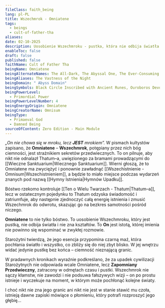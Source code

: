 ```yaml
---
fileClass: faith_being
lang: pl-PL
title: Wszechmrok - Omniatene
tags:
  - beings
  - cult-of-father-tha
aliases: 
date: 02-10-2025
description: Uosobienie Wszechmroku - pustka, która nie odbija światła.
enableToc: false
draft: false
published: false
faithName: Cult of Father Tha
beingName: Omniatene
beingAlternateNames: The All-Dark, The Abyssal One, The Ever-Consuming Void, The Veil of Oblivion, The Eternal Eclipse
beingAliases: The Vastness of the Night
beingDomain: " Abyss Domain"
beingSymbols: Black Circle Inscribed with Ancient Runes, Ouroboros Devouring Itself, But Hollow Within, Eye Without a Pupil, Star with Broken Arms, Spiral Descending into the Void, Flaming Torch with Dark Fire
beingPowerLevel:
  - Primordial Power
beingPowerLevelNumber: 4
beingEnergyOrigin: Omniatene
beingCreatorName: Omnisum
beingType:
  - Primaeval God
  - Damned Being
sourceOfContent: Zero Edition - Main Module
---
```

*„On nie chowa się w mroku, lecz **JEST** mrokiem”.*
W pismach kultystów zapisano, że **Omniatene** – **Wszechmrok**, potępiany przez nich bóg ciemności, jest strażnikiem sekretów przedwiecznych. To on pilnuje, aby nikt nie odnalazł Thatum–a, uwięzionego za bramami prowadzącymi do [[Wieczne Sanktuarium|Wiecznego Sanktuarium]]. Wierni głoszą, że to Omniatene ma zwyciężyć i ponownie zawładnąć [[Wszechistnienie - Omnisum|Wszechistnieniem]], a będzie to miało miejsce podczas wydarzeń znanych pod nazwą [[Hymny Istnienia|Hymnów Upadku]].

Bóstwo rzekomo kontroluje [[Ten o Wielu Twarzach - Thatum|Thatum–a]], lecz w ostatecznym pojedynku to Thatum odzyska świadomość i zatriumfuje, aby następnie zjednoczyć całą energię istnienia i zmusić Wszechmrok do odwrotu, skazując go na bezkres samotności pośród niczego.

**Omniatene** to nie tylko bóstwo. To uosobienie Wszechmroku, który jest pustką, nie odbija światła i nie zna kształtów. To **On** jest istotą, której imienia nie powinno się wspominać w zwykłej rozmowie.

Starożytni twierdzą, że jego esencja przypomina czarną maź, która pochłania światło i wszystko, co zbliży się do niej zbyt blisko. W jej wnętrzu widać jedynie pustkę bez końca – ciemność nieznającą granic.

W pradawnych kronikach wyraźnie podkreślano, że za upadek cywilizacji Starożytnych nie odpowiada wcale Omniatene, lecz **Zapomniany Przedwieczny**, zatracony w odmętach czasu i pustki. Wszechmrok nie sączy kłamstw, nie zawodzi i nie podsuwa fałszywych wizji – on po prostu istnieje i wyczekuje na moment, w którym może pochłonąć kolejne światy.

I choć nikt nie zna jego granic ani nikt nie jest w stanie stawić mu czoła, istnieją dawne zapiski mówiące o płomieniu, który potrafi rozproszyć jego głębię…
